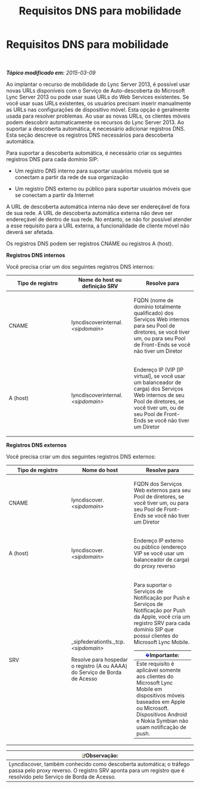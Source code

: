 ﻿---
title: Requisitos DNS para mobilidade
TOCTitle: Requisitos DNS para mobilidade
ms:assetid: df6962bc-2a16-440e-a333-022ebd14f957
ms:mtpsurl: https://technet.microsoft.com/pt-br/library/Hh690040(v=OCS.15)
ms:contentKeyID: 49308346
ms.date: 05/19/2016
mtps_version: v=OCS.15
ms.translationtype: HT
---

# Requisitos DNS para mobilidade

 

_**Tópico modificado em:** 2015-03-09_

Ao implantar o recurso de mobilidade do Lync Server 2013, é possível usar novas URLs disponíveis com o Serviço de Auto-descoberta do Microsoft Lync Server 2013 ou pode usar suas URLs do Web Services existentes. Se você usar suas URLs existentes, os usuários precisam inserir manualmente as URLs nas configurações de dispositivo móvel. Esta opção é geralmente usada para resolver problemas. Ao usar as novas URLs, os clientes móveis podem descobrir automaticamente os recursos do Lync Server 2013. Ao suportar a descoberta automática, é necessário adicionar registros DNS. Esta seção descreve os registros DNS necessários para descoberta automática.

Para suportar a descoberta automática, é necessário criar os seguintes registros DNS para cada domínio SIP:

  - Um registro DNS interno para suportar usuários móveis que se conectam a partir da rede de sua organização

  - Um registro DNS externo ou público para suportar usuários móveis que se conectam a partir da Internet

A URL de descoberta automática interna não deve ser endereçável de fora de sua rede. A URL de descoberta automática externa não deve ser endereçável de dentro de sua rede. No entanto, se não for possível atender a esse requisito para a URL externa, a funcionalidade de cliente móvel não deverá ser afetada.

Os registros DNS podem ser registros CNAME ou registros A (host).

**Registros DNS internos**

Você precisa criar um dos seguintes registros DNS internos:


<table>
<colgroup>
<col style="width: 33%" />
<col style="width: 33%" />
<col style="width: 33%" />
</colgroup>
<thead>
<tr class="header">
<th>Tipo de registro</th>
<th>Nome do host ou definição SRV</th>
<th>Resolve para</th>
</tr>
</thead>
<tbody>
<tr class="odd">
<td><p>CNAME</p></td>
<td><p>lyncdiscoverinternal.<em>&lt;sipdomain&gt;</em></p></td>
<td><p>FQDN (nome de domínio totalmente qualificado) dos Serviços Web internos para seu Pool de diretores, se você tiver um, ou para seu Pool de Front-Ends se você não tiver um Diretor</p></td>
</tr>
<tr class="even">
<td><p>A (host)</p></td>
<td><p>lyncdiscoverinternal.<em>&lt;sipdomain&gt;</em></p></td>
<td><p>Endereço IP (VIP [IP virtual], se você usar um balanceador de carga) dos Serviços Web internos de seu Pool de diretores, se você tiver um, ou de seu Pool de Front-Ends se você não tiver um Diretor</p></td>
</tr>
</tbody>
</table>


**Registros DNS externos**

Você precisa criar um dos seguintes registros DNS externos:


<table>
<colgroup>
<col style="width: 33%" />
<col style="width: 33%" />
<col style="width: 33%" />
</colgroup>
<thead>
<tr class="header">
<th>Tipo de registro</th>
<th>Nome do host</th>
<th>Resolve para</th>
</tr>
</thead>
<tbody>
<tr class="odd">
<td><p>CNAME</p></td>
<td><p>lyncdiscover. <em>&lt;sipdomain&gt;</em></p></td>
<td><p>FQDN dos Serviços Web externos para seu Pool de diretores, se você tiver um, ou para seu Pool de Front-Ends se você não tiver um Diretor</p></td>
</tr>
<tr class="even">
<td><p>A (host)</p></td>
<td><p>lyncdiscover. <em>&lt;sipdomain&gt;</em></p></td>
<td><p>Endereço IP externo ou público (endereço VIP se você usar um balanceador de carga) do proxy reverso</p></td>
</tr>
<tr class="odd">
<td><p>SRV</p></td>
<td><p>_sipfederationtls._tcp. <em>&lt;sipdomain&gt;</em></p>
<p>Resolve para hospedar o registro (A ou AAAA) do Serviço de Borda de Acesso</p></td>
<td><p>Para suportar o Serviços de Notificação por Push e Serviços de Notificação por Push da Apple, você cria um registro SRV para cada domínio SIP que possui clientes do Microsoft Lync Mobile.</p>
<div class="alert">
<table>
<thead>
<tr class="header">
<th><img src="images/Gg425939.important(OCS.15).gif" title="important" alt="important" />Importante:</th>
</tr>
</thead>
<tbody>
<tr class="odd">
<td>Este requisito é aplicável somente aos clientes do Microsoft Lync Mobile em dispositivos móveis baseados em Apple ou Microsoft. Dispositivos Android e Nokia Symbian não usam notificação de push.</td>
</tr>
</tbody>
</table>

</div></td>
</tr>
</tbody>
</table>


<table>
<thead>
<tr class="header">
<th><img src="images/Gg425756.note(OCS.15).gif" title="note" alt="note" />Observação:</th>
</tr>
</thead>
<tbody>
<tr class="odd">
<td>Lyncdiscover, também conhecido como descoberta automática; o tráfego passa pelo proxy reverso. O registro SRV aponta para um registro que é resolvido pelo Serviço de Borda de Acesso.</td>
</tr>
</tbody>
</table>

